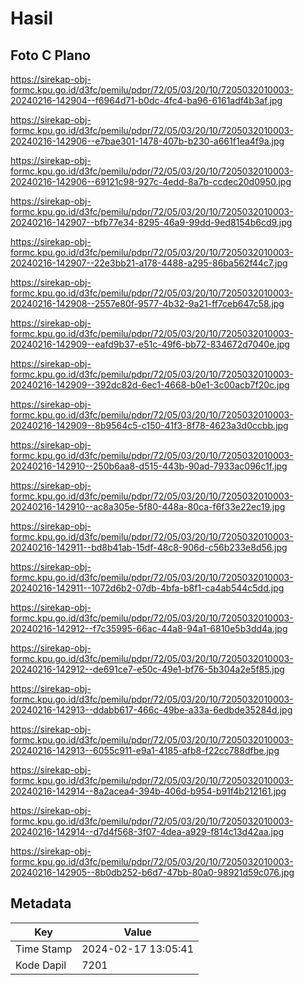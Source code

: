 # Hasil

## Foto C Plano

https://sirekap-obj-formc.kpu.go.id/d3fc/pemilu/pdpr/72/05/03/20/10/7205032010003-20240216-142904--f6964d71-b0dc-4fc4-ba96-6161adf4b3af.jpg

https://sirekap-obj-formc.kpu.go.id/d3fc/pemilu/pdpr/72/05/03/20/10/7205032010003-20240216-142906--e7bae301-1478-407b-b230-a661f1ea4f9a.jpg

https://sirekap-obj-formc.kpu.go.id/d3fc/pemilu/pdpr/72/05/03/20/10/7205032010003-20240216-142906--69121c98-927c-4edd-8a7b-ccdec20d0950.jpg

https://sirekap-obj-formc.kpu.go.id/d3fc/pemilu/pdpr/72/05/03/20/10/7205032010003-20240216-142907--bfb77e34-8295-46a9-99dd-9ed8154b6cd9.jpg

https://sirekap-obj-formc.kpu.go.id/d3fc/pemilu/pdpr/72/05/03/20/10/7205032010003-20240216-142907--22e3bb21-a178-4488-a295-86ba562f44c7.jpg

https://sirekap-obj-formc.kpu.go.id/d3fc/pemilu/pdpr/72/05/03/20/10/7205032010003-20240216-142908--2557e80f-9577-4b32-9a21-ff7ceb647c58.jpg

https://sirekap-obj-formc.kpu.go.id/d3fc/pemilu/pdpr/72/05/03/20/10/7205032010003-20240216-142909--eafd9b37-e51c-49f6-bb72-834672d7040e.jpg

https://sirekap-obj-formc.kpu.go.id/d3fc/pemilu/pdpr/72/05/03/20/10/7205032010003-20240216-142909--392dc82d-6ec1-4668-b0e1-3c00acb7f20c.jpg

https://sirekap-obj-formc.kpu.go.id/d3fc/pemilu/pdpr/72/05/03/20/10/7205032010003-20240216-142909--8b9564c5-c150-41f3-8f78-4623a3d0ccbb.jpg

https://sirekap-obj-formc.kpu.go.id/d3fc/pemilu/pdpr/72/05/03/20/10/7205032010003-20240216-142910--250b6aa8-d515-443b-90ad-7933ac096c1f.jpg

https://sirekap-obj-formc.kpu.go.id/d3fc/pemilu/pdpr/72/05/03/20/10/7205032010003-20240216-142910--ac8a305e-5f80-448a-80ca-f6f33e22ec19.jpg

https://sirekap-obj-formc.kpu.go.id/d3fc/pemilu/pdpr/72/05/03/20/10/7205032010003-20240216-142911--bd8b41ab-15df-48c8-906d-c56b233e8d56.jpg

https://sirekap-obj-formc.kpu.go.id/d3fc/pemilu/pdpr/72/05/03/20/10/7205032010003-20240216-142911--1072d6b2-07db-4bfa-b8f1-ca4ab544c5dd.jpg

https://sirekap-obj-formc.kpu.go.id/d3fc/pemilu/pdpr/72/05/03/20/10/7205032010003-20240216-142912--f7c35995-66ac-44a8-94a1-6810e5b3dd4a.jpg

https://sirekap-obj-formc.kpu.go.id/d3fc/pemilu/pdpr/72/05/03/20/10/7205032010003-20240216-142912--de691ce7-e50c-49e1-bf76-5b304a2e5f85.jpg

https://sirekap-obj-formc.kpu.go.id/d3fc/pemilu/pdpr/72/05/03/20/10/7205032010003-20240216-142913--ddabb617-466c-49be-a33a-6edbde35284d.jpg

https://sirekap-obj-formc.kpu.go.id/d3fc/pemilu/pdpr/72/05/03/20/10/7205032010003-20240216-142913--6055c911-e9a1-4185-afb8-f22cc788dfbe.jpg

https://sirekap-obj-formc.kpu.go.id/d3fc/pemilu/pdpr/72/05/03/20/10/7205032010003-20240216-142914--8a2acea4-394b-406d-b954-b91f4b212161.jpg

https://sirekap-obj-formc.kpu.go.id/d3fc/pemilu/pdpr/72/05/03/20/10/7205032010003-20240216-142914--d7d4f568-3f07-4dea-a929-f814c13d42aa.jpg

https://sirekap-obj-formc.kpu.go.id/d3fc/pemilu/pdpr/72/05/03/20/10/7205032010003-20240216-142905--8b0db252-b6d7-47bb-80a0-98921d59c076.jpg


## Metadata

| Key        | Value               |
| ---------- | ------------------- |
| Time Stamp | 2024-02-17 13:05:41 |
| Kode Dapil | 7201                |



